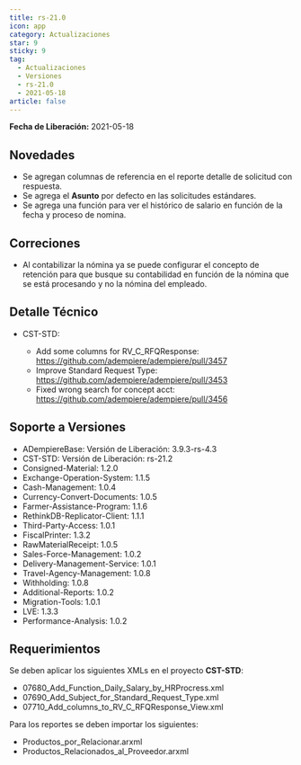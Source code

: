 ```yaml
---
title: rs-21.0
icon: app
category: Actualizaciones
star: 9
sticky: 9
tag:
  - Actualizaciones
  - Versiones
  - rs-21.0
  - 2021-05-18
article: false
---
```


**Fecha de Liberación:** 2021-05-18

## Novedades

- Se agregan columnas de referencia en el reporte detalle de solicitud con respuesta.
- Se agrega el **Asunto** por defecto en las solicitudes estándares.
- Se agrega una función para ver el histórico de salario en función de la fecha y proceso de nomina.

## Correciones

- Al contabilizar la nómina ya se puede configurar el concepto de retención para que busque su contabilidad en función de la nómina que se está procesando y no la nómina del empleado.

## Detalle Técnico

- CST-STD:

  - Add some columns for RV_C_RFQResponse: https://github.com/adempiere/adempiere/pull/3457
  - Improve Standard Request Type: https://github.com/adempiere/adempiere/pull/3453
  - Fixed wrong search for concept acct: https://github.com/adempiere/adempiere/pull/3456

## Soporte a Versiones

- ADempiereBase: Versión de Liberación: 3.9.3-rs-4.3
- CST-STD: Versión de Liberación: rs-21.2
- Consigned-Material: 1.2.0
- Exchange-Operation-System: 1.1.5
- Cash-Management: 1.0.4
- Currency-Convert-Documents: 1.0.5
- Farmer-Assistance-Program: 1.1.6
- RethinkDB-Replicator-Client: 1.1.1
- Third-Party-Access: 1.0.1
- FiscalPrinter: 1.3.2
- RawMaterialReceipt: 1.0.5
- Sales-Force-Management: 1.0.2
- Delivery-Management-Service: 1.0.1
- Travel-Agency-Management: 1.0.8
- Withholding: 1.0.8
- Additional-Reports: 1.0.2
- Migration-Tools: 1.0.1
- LVE: 1.3.3
- Performance-Analysis: 1.0.2

## Requerimientos

Se deben aplicar los siguientes XMLs en el proyecto **CST-STD**:

- 07680_Add_Function_Daily_Salary_by_HRProcress.xml
- 07690_Add_Subject_for_Standard_Request_Type.xml
- 07710_Add_columns_to_RV_C_RFQResponse_View.xml

Para los reportes se deben importar los siguientes:

- Productos_por_Relacionar.arxml
- Productos_Relacionados_al_Proveedor.arxml
